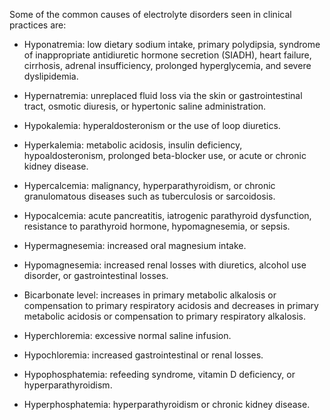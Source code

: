 Some of the common causes of electrolyte disorders seen in clinical practices are:

- Hyponatremia: low dietary sodium intake, primary polydipsia, syndrome of inappropriate antidiuretic hormone secretion (SIADH), heart failure, cirrhosis, adrenal insufficiency, prolonged hyperglycemia, and severe dyslipidemia.

- Hypernatremia: unreplaced fluid loss via the skin or gastrointestinal tract, osmotic diuresis, or hypertonic saline administration.

- Hypokalemia: hyperaldosteronism or the use of loop diuretics.

- Hyperkalemia: metabolic acidosis, insulin deficiency, hypoaldosteronism, prolonged beta-blocker use, or acute or chronic kidney disease.

- Hypercalcemia: malignancy, hyperparathyroidism, or chronic granulomatous diseases such as tuberculosis or sarcoidosis.

- Hypocalcemia: acute pancreatitis, iatrogenic parathyroid dysfunction, resistance to parathyroid hormone, hypomagnesemia, or sepsis.

- Hypermagnesemia: increased oral magnesium intake.

- Hypomagnesemia: increased renal losses with diuretics, alcohol use disorder, or gastrointestinal losses.

- Bicarbonate level: increases in primary metabolic alkalosis or compensation to primary respiratory acidosis and decreases in primary metabolic acidosis or compensation to primary respiratory alkalosis.

- Hyperchloremia: excessive normal saline infusion.

- Hypochloremia: increased gastrointestinal or renal losses.

- Hypophosphatemia: refeeding syndrome, vitamin D deficiency, or hyperparathyroidism.

- Hyperphosphatemia: hyperparathyroidism or chronic kidney disease.